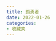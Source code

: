 ```yaml
---
title: 孤勇者
date: 2022-01-26
categories:
- 收藏夹
---
```


<bilibili src="//player.bilibili.com/player.html?aid=380701892&bvid=BV1iZ4y1f7g6&cid=483843129&page=1"></bilibili>